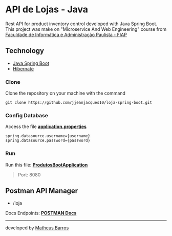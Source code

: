 # API de Lojas - Java

Rest API for product inventory control developed with Java Spring Boot. This project was make on "Microservice And Web Engineering" course from [Faculdade de Informática e Administração Paulista - FIAP](https://www.fiap.com.br/)

## Technology

- [Java Spring Boot](https://spring.io/projects/spring-boot)
- [Hibernate](https://hibernate.org/)

### Clone
Clone the repository on your machine with the command

```git clone https://github.com/jjeanjacques10/loja-spring-boot.git```

### Config Database
Access the file **[application.properties](https://github.com/Math-Barros/microservices_gradle/blob/master/src/main/resources/application.properties)**

```
spring.datasource.username={username}
spring.datasource.password={password}
```

### Run

Run this file: **[ProdutosBootApplication](https://github.com/Math-Barros/microservices_gradle/blob/master/src/main/java/br/com/fiap/ProdutosBootApplication.java)**

> Port: 8080

## Postman API Manager

- /loja

Docs Endpoints: **[POSTMAN Docs](https://github.com/Math-Barros/api-rest-java/blob/master/src/main/resources/postman/Produtos%20Boot.postman_collection.json)**


--- 
developed by [Matheus Barros](https://github.com/Math-Barros)
